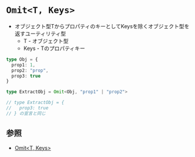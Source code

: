 # `Omit<T, Keys>`
- オブジェクト型TからプロパティのキーとしてKeysを除くオブジェクト型を返すユーティリティ型
  - T - オブジェクト型
  - Keys - Tのプロパティキー

```ts
type Obj = {
  prop1: 1,
  prop2: "prop",
  prop3: true
}

type ExtractObj = Omit<Obj, "prop1" | "prop2">

// type ExtractObj = {
//   prop3: true
// } の宣言と同じ
```

## 参照
- [Omit<T, Keys>](https://typescriptbook.jp/reference/type-reuse/utility-types/omit)

